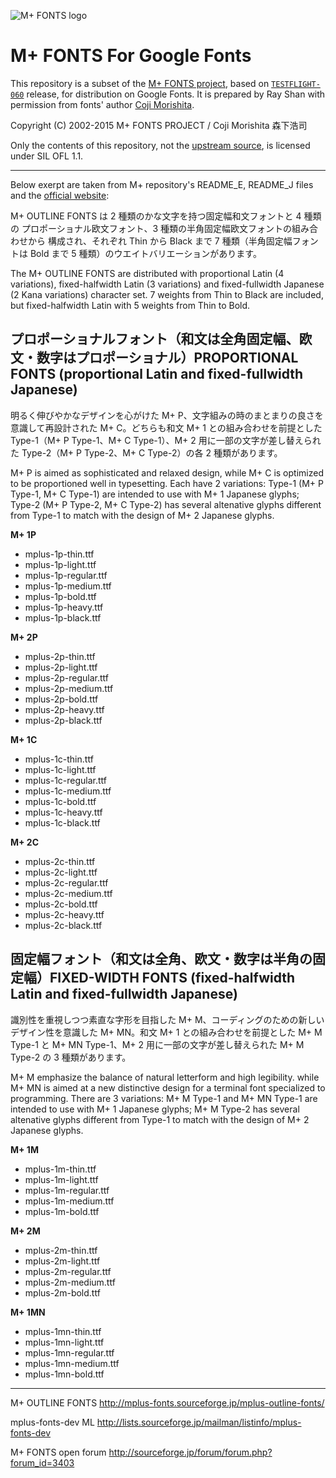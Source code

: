 ![M+ FONTS logo](mpf_logo.png "M+ FONTS logo")

M+ FONTS For Google Fonts
===


This repository is a subset of the [M+ FONTS project](https://mplus-fonts.osdn.jp/), based on [`TESTFLIGHT-060`](http://mplus-fonts.osdn.jp/cgi-bin/blosxom.cgi/mplus_fonts/mplus_fonts-150626-2.html) release, for distribution on Google Fonts. It is prepared by Ray Shan with permission from fonts' author [Coji Morishita](https://twitter.com/coz).

Copyright (C) 2002-2015 M+ FONTS PROJECT / Coji Morishita 森下浩司

Only the contents of this repository, not the [upstream source](https://osdn.jp/projects/mplus-fonts/), is licensed under SIL OFL 1.1.

---

Below exerpt are taken from M+ repository's README_E, README_J files and the [official website](https://mplus-fonts.osdn.jp/):

M+ OUTLINE FONTS は 2 種類のかな文字を持つ固定幅和文フォントと 4 種類の
プロポーショナル欧文フォント、3 種類の半角固定幅欧文フォントの組み合わせから
構成され、それぞれ Thin から Black まで 7 種類（半角固定幅フォントは Bold
まで 5 種類）のウエイトバリエーションがあります。

The M+ OUTLINE FONTS are distributed with proportional Latin (4 variations), fixed-halfwidth Latin (3 variations) and fixed-fullwidth Japanese (2 Kana variations) character set. 7 weights from Thin to Black are included, but fixed-halfwidth Latin with 5 weights from Thin to Bold.


## プロポーショナルフォント（和文は全角固定幅、欧文・数字はプロポーショナル）PROPORTIONAL FONTS (proportional Latin and fixed-fullwidth Japanese)

明るく伸びやかなデザインを心がけた M+ P、文字組みの時のまとまりの良さを意識して再設計された M+ C。どちらも和文 M+ 1 との組み合わせを前提とした Type-1（M+ P Type-1、M+ C Type-1）、M+ 2 用に一部の文字が差し替えられた Type-2（M+ P Type-2、M+ C Type-2）の各 2 種類があります。

M+ P is aimed as sophisticated and relaxed design, while M+ C is optimized to be proportioned well in typesetting. Each have 2 variations: Type-1 (M+ P Type-1, M+ C Type-1) are intended to use with M+ 1 Japanese glyphs; Type-2 (M+ P Type-2, M+ C Type-2) has several altenative glyphs different from Type-1 to match with the design of M+ 2 Japanese glyphs.

**M+ 1P**
- mplus-1p-thin.ttf
- mplus-1p-light.ttf
- mplus-1p-regular.ttf
- mplus-1p-medium.ttf
- mplus-1p-bold.ttf
- mplus-1p-heavy.ttf
- mplus-1p-black.ttf

**M+ 2P**
- mplus-2p-thin.ttf
- mplus-2p-light.ttf
- mplus-2p-regular.ttf
- mplus-2p-medium.ttf
- mplus-2p-bold.ttf
- mplus-2p-heavy.ttf
- mplus-2p-black.ttf

**M+ 1C**
- mplus-1c-thin.ttf
- mplus-1c-light.ttf
- mplus-1c-regular.ttf
- mplus-1c-medium.ttf
- mplus-1c-bold.ttf
- mplus-1c-heavy.ttf
- mplus-1c-black.ttf

**M+ 2C**
- mplus-2c-thin.ttf
- mplus-2c-light.ttf
- mplus-2c-regular.ttf
- mplus-2c-medium.ttf
- mplus-2c-bold.ttf
- mplus-2c-heavy.ttf
- mplus-2c-black.ttf


## 固定幅フォント（和文は全角、欧文・数字は半角の固定幅）FIXED-WIDTH FONTS (fixed-halfwidth Latin and fixed-fullwidth Japanese)

識別性を重視しつつ素直な字形を目指した M+ M、コーディングのための新しいデザイン性を意識した M+ MN。和文 M+ 1 との組み合わせを前提とした M+ M Type-1 と M+ MN Type-1、M+ 2 用に一部の文字が差し替えられた M+ M Type-2 の 3 種類があります。

M+ M emphasize the balance of natural letterform and high legibility. while M+ MN is aimed at a new distinctive design for a terminal font specialized to programming. There are 3 variations: M+ M Type-1 and M+ MN Type-1 are intended to use with M+ 1 Japanese glyphs; M+ M Type-2 has several altenative glyphs different from Type-1 to match with the design of M+ 2 Japanese glyphs.

**M+ 1M**
- mplus-1m-thin.ttf
- mplus-1m-light.ttf
- mplus-1m-regular.ttf
- mplus-1m-medium.ttf
- mplus-1m-bold.ttf

**M+ 2M**
- mplus-2m-thin.ttf
- mplus-2m-light.ttf
- mplus-2m-regular.ttf
- mplus-2m-medium.ttf
- mplus-2m-bold.ttf

**M+ 1MN**
- mplus-1mn-thin.ttf
- mplus-1mn-light.ttf
- mplus-1mn-regular.ttf
- mplus-1mn-medium.ttf
- mplus-1mn-bold.ttf

---

M+ OUTLINE FONTS
http://mplus-fonts.sourceforge.jp/mplus-outline-fonts/

mplus-fonts-dev ML
http://lists.sourceforge.jp/mailman/listinfo/mplus-fonts-dev

M+ FONTS open forum
http://sourceforge.jp/forum/forum.php?forum_id=3403
